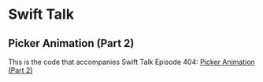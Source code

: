 # Swift Talk
## Picker Animation (Part 2)

This is the code that accompanies Swift Talk Episode 404: [Picker Animation (Part 2)](https://talk.objc.io/episodes/S01E404-picker-animation-part-2)
